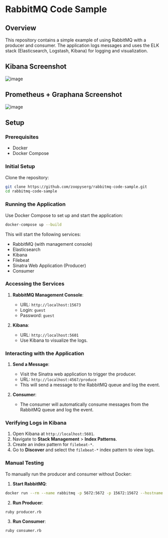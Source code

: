 # RabbitMQ Code Sample

## Overview

This repository contains a simple example of using RabbitMQ with a producer and consumer. The application logs messages and uses the ELK stack (Elasticsearch, Logstash, Kibana) for logging and visualization.

## Kibana Screenshot

![image](https://github.com/zoopyserg/rabbitmq-code-sample/assets/1587149/900ad060-54f3-4a2e-bc74-ac811fe3d5de)

## Prometheus + Graphana Screenshot
![image](https://github.com/zoopyserg/rabbitmq-code-sample/assets/1587149/d2ffe399-a3d2-4284-bac7-d76f6363ca04)

## Setup

### Prerequisites

- Docker
- Docker Compose

### Initial Setup

Clone the repository:

```sh
git clone https://github.com/zoopyserg/rabbitmq-code-sample.git
cd rabbitmq-code-sample
```

### Running the Application

Use Docker Compose to set up and start the application:

```sh
docker-compose up --build
```

This will start the following services:
- RabbitMQ (with management console)
- Elasticsearch
- Kibana
- Filebeat
- Sinatra Web Application (Producer)
- Consumer

### Accessing the Services

1. **RabbitMQ Management Console**:
   - URL: `http://localhost:15673`
   - Login: `guest`
   - Password: `guest`

2. **Kibana**:
   - URL: `http://localhost:5601`
   - Use Kibana to visualize the logs.

### Interacting with the Application

1. **Send a Message**:
   - Visit the Sinatra web application to trigger the producer.
   - URL: `http://localhost:4567/produce`
   - This will send a message to the RabbitMQ queue and log the event.

2. **Consumer**:
   - The consumer will automatically consume messages from the RabbitMQ queue and log the event.

### Verifying Logs in Kibana

1. Open Kibana at `http://localhost:5601`.
2. Navigate to **Stack Management** > **Index Patterns**.
3. Create an index pattern for `filebeat-*`.
4. Go to **Discover** and select the `filebeat-*` index pattern to view logs.

### Manual Testing

To manually run the producer and consumer without Docker:

1. **Start RabbitMQ**:

```sh
docker run --rm --name rabbitmq -p 5672:5672 -p 15672:15672 --hostname rabbitmq -v rabbitmq:/var/lib/rabbitmq rabbitmq:3-management
```

2. **Run Producer**:

```sh
ruby producer.rb
```

3. **Run Consumer**:

```sh
ruby consumer.rb
```
